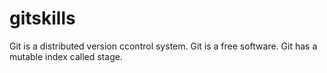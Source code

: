 # gitskills
Git is a distributed version ccontrol system.
Git is a free software.
Git has a mutable index called stage.
